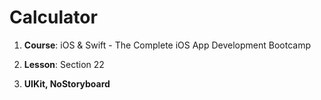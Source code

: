 # Calculator

1. **Course**: iOS & Swift - The Complete iOS App Development Bootcamp

2. **Lesson**: Section 22

3. **UIKit, NoStoryboard**
